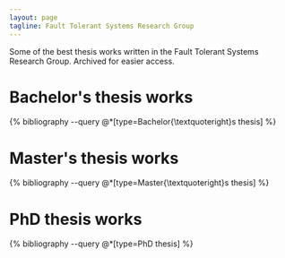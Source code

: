 ```yaml
---
layout: page
tagline: Fault Tolerant Systems Research Group
---
```


Some of the best thesis works written in the Fault Tolerant Systems Research Group. Archived for easier access.

# Bachelor's thesis works

{% bibliography --query @*[type=Bachelor{\textquoteright}s thesis] %}

# Master's thesis works

{% bibliography --query @*[type=Master{\textquoteright}s thesis] %}

# PhD thesis works

{% bibliography --query @*[type=PhD thesis] %}
